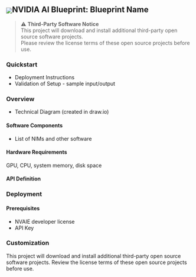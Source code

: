 <h2><img align="center" src="https://github.com/user-attachments/assets/cbe0d62f-c856-4e0b-b3ee-6184b7c4d96f">NVIDIA AI Blueprint: Blueprint Name</h2>

[//]: # (Brief blueprint positioning from messaging document)

> ⚠️ **Third-Party Software Notice**  
> This project will download and install additional third-party open source software projects.  
> Please review the license terms of these open source projects before use.

[//]: # (Get developer into the code quickly) 
### Quickstart
- Deployment Instructions
- Validation of Setup - sample input/output

[//]: # (Provide architecture, software componnents, hardware requirements, link to API spec) 
### Overview
- Technical Diagram (created in draw.io)

#### Software Components
- List of NIMs and other software

#### Hardware Requirements
GPU, CPU, system memory, disk space

#### API Definition

[//]: # (Detailed deployment steps) 
### Deployment

#### Prerequisites
- NVAIE developer license
- API Key

[//]: # (Detailed customization steps) 
### Customization


This project will download and install additional third-party open source software projects. Review the license terms of these open source projects before use.
